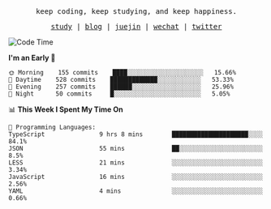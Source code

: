 <p align="center">
  <samp>
    <span>keep coding, keep studying, and keep happiness.</span>
  </samp>
</p>

<p align="center">
  <samp>
    <a href="https://github.com/ouduidui/fe-study">study</a> |
    <a href="https://deweyou.me">blog</a>  |
    <a href="https://juejin.cn/user/4309700183594366">juejin</a> |
    <a href="https://user-images.githubusercontent.com/54696834/165071004-6509e3f2-90c3-448c-9d92-3da42b0c2021.jpeg">wechat</a> |
    <a href="https://twitter.com/ouduidui">twitter</a>
  </samp>
</p>

<!--START_SECTION:waka-->
![Code Time](http://img.shields.io/badge/Code%20Time-2%2C386%20hrs%2025%20mins-blue)

**I'm an Early 🐤** 

```text
🌞 Morning    155 commits    ████░░░░░░░░░░░░░░░░░░░░░   15.66% 
🌆 Daytime    528 commits    █████████████░░░░░░░░░░░░   53.33% 
🌃 Evening    257 commits    ██████░░░░░░░░░░░░░░░░░░░   25.96% 
🌙 Night      50 commits     █░░░░░░░░░░░░░░░░░░░░░░░░   5.05%

```


📊 **This Week I Spent My Time On** 

```text
💬 Programming Languages: 
TypeScript               9 hrs 8 mins        █████████████████████░░░░   84.1% 
JSON                     55 mins             ██░░░░░░░░░░░░░░░░░░░░░░░   8.5% 
LESS                     21 mins             ░░░░░░░░░░░░░░░░░░░░░░░░░   3.34% 
JavaScript               16 mins             ░░░░░░░░░░░░░░░░░░░░░░░░░   2.56% 
YAML                     4 mins              ░░░░░░░░░░░░░░░░░░░░░░░░░   0.66%

```


<!--END_SECTION:waka-->
